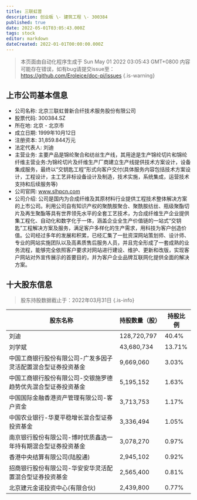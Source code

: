 ```yaml
---
title: 三联虹普
description: 创业板 \- 建筑工程 \- 300384
published: true
date: 2022-05-01T03:05:43.000Z
tags: stock
editor: markdown
dateCreated: 2022-01-01T00:00:00.000Z
---
```


> 本页面由自动化程序生成于 Sun May 01 2022 03:05:43 GMT+0800
> 内容可能存在错误，如有bug请提交issue至：https://github.com/Eroleice/doc-pi/issues
{.is-warning}

## 上市公司基本信息
- 公司名称: 北京三联虹普新合纤技术服务股份有限公司
- 股票代码: 300384.SZ
- 所在地: 北京 - 北京市
- 成立日期: 1999年10月12日
- 注册资本: 31,859.844万元
- 法定代表人: 刘迪
- 主营业务: 主要产品是锦纶聚合和纺丝生产线，其用途是生产锦纶切片和锦纶纤维主营业务:为锦纶切片及纤维生产厂商建立生产线提供技术方案设计，设备集成服务，最终以“交钥匙工程”形式向客户交付(具体服务内容包括技术方案设计，工程设计，主工艺非标设备设计及制造，技术实施，系统集成，运营技术支持和后续服务等)
- 公司官网: www.slhpcn.com
- 公司介绍: 公司是国内为合成纤维及其原材料行业提供工程技术整体解决方案的上市公司。利用公司自有知识产权的聚酰胺聚合、聚酰胺纺丝、瓶级聚酯切片及再生聚酯等具有世界领先水平的全套工艺技术，为合成纤维生产企业提供集工程化、自动化和数字化于一体，涵盖企业全生产价值链的一站式“交钥匙”工程解决方案及服务，满足客户多样化的生产需求，用科技为客户创造价值。公司经过多年的发展和积累，已经汇集了一批资深网站策划师、设计师、专业的网站实施团队以及高素质售后服务人员，并且完全形成了一套成熟的业务流程，能够完全依照客户要求对网站进行建设、维护、更新和改版，实现客户网站对外宣传展示的首要目的，并为客户企业品牌互联网化提供全面的解决方案。


## 十大股东信息
> 股东持股数据截止于：2022年03月31日
{.is-info}

| 股东名称 | 持股数量（股） | 持股比例 |
| --- | --- | --- |
| 刘迪 | 128,720,797 | 40.4% |
| 刘学斌 | 43,680,734 | 13.71% |
| 中国工商银行股份有限公司-广发多因子灵活配置混合型证券投资基金 | 9,669,060 | 3.03% |
| 中国工商银行股份有限公司-交银施罗德趋势优先混合型证券投资基金 | 5,195,152 | 1.63% |
| 中国国际金融香港资产管理有限公司-客户资金 | 3,713,753 | 1.17% |
| 中国农业银行-华夏平稳增长混合型证券投资基金 | 3,336,494 | 1.05% |
| 南京银行股份有限公司-博时优质鑫选一年持有期混合型证券投资基金 | 3,078,270 | 0.97% |
| 香港中央结算有限公司(陆股通) | 2,945,102 | 0.92% |
| 招商银行股份有限公司-华安安华灵活配置混合型证券投资基金 | 2,565,400 | 0.81% |
| 北京建元金诺投资中心(有限合伙) | 2,439,800 | 0.77% |




